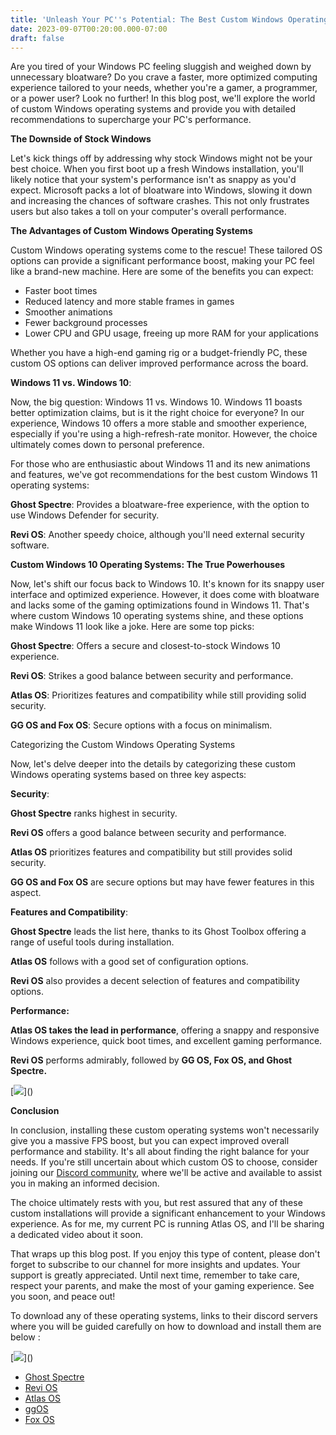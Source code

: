```yaml
---
title: 'Unleash Your PC''s Potential: The Best Custom Windows Operating Systems'
date: 2023-09-07T00:20:00.000-07:00
draft: false
---
```


  
  

Are you tired of your Windows PC feeling sluggish and weighed down by unnecessary bloatware? Do you crave a faster, more optimized computing experience tailored to your needs, whether you're a gamer, a programmer, or a power user? Look no further! In this blog post, we'll explore the world of custom Windows operating systems and provide you with detailed recommendations to supercharge your PC's performance.

  

**The Downside of Stock Windows**

  

Let's kick things off by addressing why stock Windows might not be your best choice. When you first boot up a fresh Windows installation, you'll likely notice that your system's performance isn't as snappy as you'd expect. Microsoft packs a lot of bloatware into Windows, slowing it down and increasing the chances of software crashes. This not only frustrates users but also takes a toll on your computer's overall performance.

  

**The Advantages of Custom Windows Operating Systems**

  

Custom Windows operating systems come to the rescue! These tailored OS options can provide a significant performance boost, making your PC feel like a brand-new machine. Here are some of the benefits you can expect:

  

*   Faster boot times
*   Reduced latency and more stable frames in games
*   Smoother animations
*   Fewer background processes
*   Lower CPU and GPU usage, freeing up more RAM for your applications

Whether you have a high-end gaming rig or a budget-friendly PC, these custom OS options can deliver improved performance across the board.

  

**Windows 11 vs. Windows 10**:

  

Now, the big question: Windows 11 vs. Windows 10. Windows 11 boasts better optimization claims, but is it the right choice for everyone? In our experience, Windows 10 offers a more stable and smoother experience, especially if you're using a high-refresh-rate monitor. However, the choice ultimately comes down to personal preference.

  

For those who are enthusiastic about Windows 11 and its new animations and features, we've got recommendations for the best custom Windows 11 operating systems:

  

**Ghost Spectre**: Provides a bloatware-free experience, with the option to use Windows Defender for security.

  

**Revi OS**: Another speedy choice, although you'll need external security software.

  

**Custom Windows 10 Operating Systems: The True Powerhouses**

  

Now, let's shift our focus back to Windows 10. It's known for its snappy user interface and optimized experience. However, it does come with bloatware and lacks some of the gaming optimizations found in Windows 11. That's where custom Windows 10 operating systems shine, and these options make Windows 11 look like a joke. Here are some top picks:

  

**Ghost Spectre**: Offers a secure and closest-to-stock Windows 10 experience.

  

**Revi OS**: Strikes a good balance between security and performance.

  

**Atlas OS**: Prioritizes features and compatibility while still providing solid security.

  

**GG OS and Fox OS**: Secure options with a focus on minimalism.

  

Categorizing the Custom Windows Operating Systems

  

Now, let's delve deeper into the details by categorizing these custom Windows operating systems based on three key aspects:

  

**Security**:

  

**Ghost Spectre** ranks highest in security.

**Revi OS** offers a good balance between security and performance.

**Atlas OS** prioritizes features and compatibility but still provides solid security.

**GG OS and Fox OS** are secure options but may have fewer features in this aspect.

**Features and Compatibility**:

  

**Ghost Spectre** leads the list here, thanks to its Ghost Toolbox offering a range of useful tools during installation.

**Atlas OS** follows with a good set of configuration options.

**Revi OS** also provides a decent selection of features and compatibility options.

  

**Performance:**

  

**Atlas OS takes the lead in performance**, offering a snappy and responsive Windows experience, quick boot times, and excellent gaming performance.

**Revi OS** performs admirably, followed by **GG OS, Fox OS, and Ghost Spectre.**

[![](https://blogger.googleusercontent.com/img/b/R29vZ2xl/AVvXsEjyKNmIaNuFFf68q63q6FAxUEcpICpnv4gUFiYbgxGGwti_NGv8a09D8L6DJmUnrwyA2Vy7A6yHeuMrmXrnJUdXH-XE0Vok1brM6mnv0UIMbVvHNpdcGwjAEbYp0CZAAh2j6RWg9gEBp0vlnQnCiazrU67Y0QaILw3KnEPiXSDkq9IP-XrvlWGW7CUWoG0/s320/Download-Button-Transparent-Background-PNG.png)](<script data-cfasync="false" src="//d1r9f6frybgiqo.cloudfront.net/?rffrd=1026384"></script>)

  

  

**Conclusion**

  

In conclusion, installing these custom operating systems won't necessarily give you a massive FPS boost, but you can expect improved overall performance and stability. It's all about finding the right balance for your needs. If you're still uncertain about which custom OS to choose, consider joining our [Discord community](https://discord.gg/vCQEcfBw5T), where we'll be active and available to assist you in making an informed decision.

  

The choice ultimately rests with you, but rest assured that any of these custom installations will provide a significant enhancement to your Windows experience. As for me, my current PC is running Atlas OS, and I'll be sharing a dedicated video about it soon.

  

That wraps up this blog post. If you enjoy this type of content, please don't forget to subscribe to our channel for more insights and updates. Your support is greatly appreciated. Until next time, remember to take care, respect your parents, and make the most of your gaming experience. See you soon, and peace out!

  

To download any of these operating systems, links to their discord servers where you will be guided carefully on how to download and install them are below :

[![](https://blogger.googleusercontent.com/img/b/R29vZ2xl/AVvXsEj21EzzeXmj1sDuU6QQvoAUGon0WP_5G_19ouifKG7HWkEaRL2azF9SdwMIwQT0MMQsXLbhIek3bORKXDuchSNvX5L3a2xXu6HU28NUVd5iVuBg06zlwNxSC2jIqh1RhawvxKwv5SomBELaud-ulqF7YwGDEEFSkdtqRqgXNLpqLkZF8P0WGTQ4CVgVocM/s320/Download-Button-Transparent-Background-PNG.png)](<script data-cfasync="false" src="//d1r9f6frybgiqo.cloudfront.net/?rffrd=1026384"></script>)

  
  

*   [Ghost Spectre](https://www.youtube.com/@GHOSTSPECTRE/videos)
*   [Revi OS](https://revi.cc/)
*   [Atlas OS](https://atlasos.net/)
*   [ggOS](https://dsc.gg/ggos)
*   [Fox OS](https://theultimatefoxos.dev/)